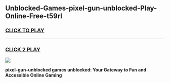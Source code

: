 
## Unblocked-Games-pixel-gun-unblocked-Play-Online-Free-t59rl
<h3>
<a href="https://premium76.site?title=pixel-gun-unblocked&ref=26A">CLICK TO PLAY</a></h3>
<hr>

<h3>
<a href="https://premium76.site?title=pixel-gun-unblocked&ref=26A">CLICK 2 PLAY</a>
  
</h3>

<a href="https://premium76.site?title=pixel-gun-unblocked&ref=26A"><img src="https://clearcache.store/games.png"></a>


**pixel-gun-unblocked games unblocked: Your Gateway to Fun and Accessible Online Gaming**
